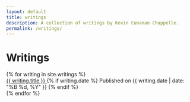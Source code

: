 ```yaml
---
layout: default
title: writings
description: A collection of writings by Kevin Cunanan Chappelle.
permalink: /writings/
---
```


<h1>Writings</h1>

<div id="link-container">
  {% for writing in site.writings %}
    <div class="row">
      <div class="link-wrapper">
        <a href="{{ writing.url }}">
          {{ writing.title }}
        </a>
        {% if writing.date %}
          <span class="subtitle">Published on {{ writing.date | date: "%B %d, %Y" }}</span>
        {% endif %}
      </div>
    </div>
  {% endfor %}
</div>